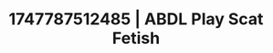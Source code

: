 ---
categories:
- Mindful JOI
- Naughty expression
- Feather touch
- Dark fantasy erotica
- 3D erotic games
image: /assets/images/1747787512485.jpg
layout: post
seo:
  description: Featured content with exclusive Scat Fetish, ABDL Play. HD images available.
  keywords: Scat Fetish, ABDL Play
  og_image: /assets/images/1747787512485.jpg
  schema_type: VisualArtwork
tags:
- ABDL Play
- '#1747787512485'
- Scat Fetish
title: 1747787512485 | ABDL Play Scat Fetish
---
